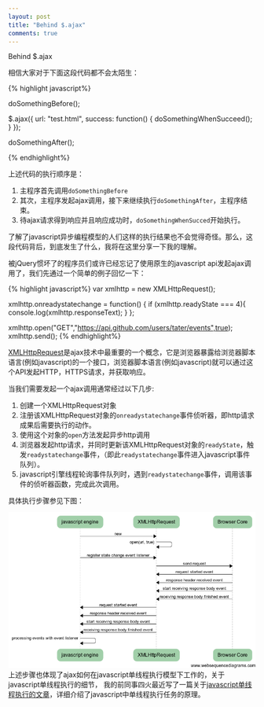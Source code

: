 ```yaml
---
layout: post
title: "Behind $.ajax"
comments: true
---
```

Behind $.ajax

相信大家对于下面这段代码都不会太陌生：

{% highlight javascript%}

doSomethingBefore();

$.ajax({
  url: "test.html",
  success: function() {
	doSomethingWhenSucceed();
  }
});

doSomethingAfter();

{% endhighlight%}

上述代码的执行顺序是：

1. 主程序首先调用`doSomethingBefore`
2. 其次，主程序发起ajax调用，接下来继续执行`doSomethingAfter`，主程序结束。
3. 待ajax请求得到响应并且响应成功时，`doSomethingWhenSucced`开始执行。

了解了javascript异步编程模型的人们这样的执行结果也不会觉得奇怪。那么，这段代码背后，到底发生了什么，我将在这里分享一下我的理解。


被jQuery惯坏了的程序员们或许已经忘记了使用原生的javascript api发起ajax调用了，我们先通过一个简单的例子回忆一下：

{% highlight javascript%}
var xmlhttp = new XMLHttpRequest();

xmlhttp.onreadystatechange = function() {
  if (xmlhttp.readyState === 4){
	console.log(xmlhttp.responseText);
  }
};

xmlhttp.open("GET","https://api.github.com/users/tater/events",true);
xmlhttp.send();
{% endhighlight%}

[XMLHttpRequest](http://en.wikipedia.org/wiki/XMLHttpRequest)是ajax技术中最重要的一个概念，它是浏览器暴露给浏览器脚本语言(例如javascript)的一个接口，浏览器脚本语言(例如javascript)就可以通过这个API发起HTTP，HTTPS请求，并获取响应。

当我们需要发起一个ajax调用通常经过以下几步:

1. 创建一个XMLHttpRequest对象
2. 注册该XMLHttpRequest对象的`onreadystatechange`事件侦听器，即http请求成果后需要执行的动作。
3. 使用这个对象的`open`方法发起异步http调用
4. 浏览器发起http请求，并同时更新该XMLHttpRequest对象的`readyState`，触发`readystatechange`事件，（即此`readystatechange`事件进入javascript事件队列）。
5. javascript引擎线程轮询事件队列时，遇到`readystatechange`事件，调用该事件的侦听器函数，完成此次调用。

具体执行步骤参见下图：

![Ajax workflow](/images/ajax-steps.png "Ajax workflow")
上述步骤也体现了ajax如何在javascript单线程执行模型下工作的，关于javascript单线程执行的细节，
我的前同事四火最近写了一篇关于[javascript单线程执行的文章](http://www.raychase.net/1968)，详细介绍了javascript中单线程执行任务的原理。
